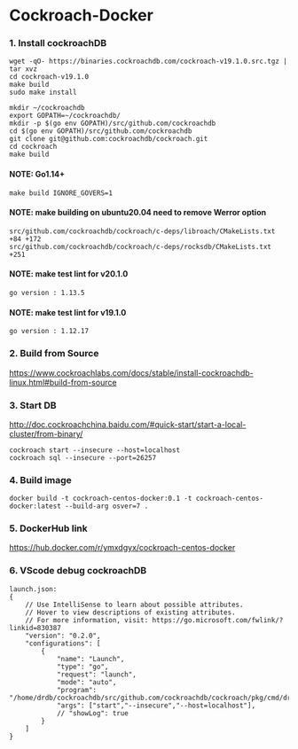 # Cockroach-Docker

### 1. Install cockroachDB
```
wget -qO- https://binaries.cockroachdb.com/cockroach-v19.1.0.src.tgz | tar xvz
cd cockroach-v19.1.0
make build
sudo make install
```

```
mkdir ~/cockroachdb
export GOPATH=~/cockroachdb/
mkdir -p $(go env GOPATH)/src/github.com/cockroachdb
cd $(go env GOPATH)/src/github.com/cockroachdb
git clone git@github.com:cockroachdb/cockroach.git   
cd cockroach
make build
```
#### NOTE: Go1.14+
```
make build IGNORE_GOVERS=1
```

#### NOTE: make building on ubuntu20.04 need to remove Werror option
```
src/github.com/cockroachdb/cockroach/c-deps/libroach/CMakeLists.txt +84 +172
src/github.com/cockroachdb/cockroach/c-deps/rocksdb/CMakeLists.txt +251
```

#### NOTE: make test lint for v20.1.0
```
go version : 1.13.5
```

#### NOTE: make test lint for v19.1.0
```
go version : 1.12.17
```

### 2. Build from Source
https://www.cockroachlabs.com/docs/stable/install-cockroachdb-linux.html#build-from-source

### 3. Start DB
http://doc.cockroachchina.baidu.com/#quick-start/start-a-local-cluster/from-binary/

```
cockroach start --insecure --host=localhost
cockroach sql --insecure --port=26257
```
### 4. Build image  
```
docker build -t cockroach-centos-docker:0.1 -t cockroach-centos-docker:latest --build-arg osver=7 .
```

### 5. DockerHub link
https://hub.docker.com/r/ymxdgyx/cockroach-centos-docker

### 6. VScode debug cockroachDB
```
launch.json:
{
    // Use IntelliSense to learn about possible attributes.
    // Hover to view descriptions of existing attributes.
    // For more information, visit: https://go.microsoft.com/fwlink/?linkid=830387
    "version": "0.2.0",
    "configurations": [
        {
            "name": "Launch",
            "type": "go",
            "request": "launch",
            "mode": "auto",
            "program": "/home/drdb/cockroachdb/src/github.com/cockroachdb/cockroach/pkg/cmd/drdb/",
            "args": ["start","--insecure","--host=localhost"],
            // "showLog": true
        }
    ]
}
```
